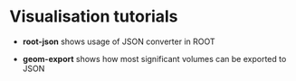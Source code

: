 # Visualisation tutorials

* **root-json** shows usage of JSON converter in ROOT

* **geom-export** shows how most significant volumes can be exported to JSON